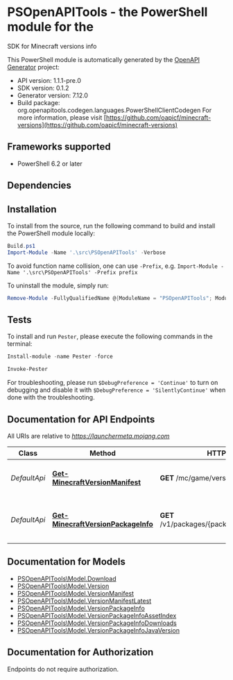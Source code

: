 # PSOpenAPITools - the PowerShell module for the 

SDK for Minecraft versions info

This PowerShell module is automatically generated by the [OpenAPI Generator](https://openapi-generator.tech) project:

- API version: 1.1.1-pre.0
- SDK version: 0.1.2
- Generator version: 7.12.0
- Build package: org.openapitools.codegen.languages.PowerShellClientCodegen
    For more information, please visit [https://github.com/oapicf/minecraft-versions](https://github.com/oapicf/minecraft-versions)

<a id="frameworks-supported"></a>
## Frameworks supported
- PowerShell 6.2 or later

<a id="dependencies"></a>
## Dependencies

<a id="installation"></a>
## Installation


To install from the source, run the following command to build and install the PowerShell module locally:
```powershell
Build.ps1
Import-Module -Name '.\src\PSOpenAPITools' -Verbose
```

To avoid function name collision, one can use `-Prefix`, e.g. `Import-Module -Name '.\src\PSOpenAPITools' -Prefix prefix`

To uninstall the module, simply run:
```powershell
Remove-Module -FullyQualifiedName @{ModuleName = "PSOpenAPITools"; ModuleVersion = "0.1.2"}
```

<a id="tests"></a>
## Tests

To install and run `Pester`, please execute the following commands in the terminal:

```powershell
Install-module -name Pester -force

Invoke-Pester
```

For troubleshooting, please run `$DebugPreference = 'Continue'` to turn on debugging and disable it with `$DebugPreference = 'SilentlyContinue'` when done with the troubleshooting.

## Documentation for API Endpoints

All URIs are relative to *https://launchermeta.mojang.com*

Class | Method | HTTP request | Description
------------ | ------------- | ------------- | -------------
*DefaultApi* | [**Get-MinecraftVersionManifest**](docs/DefaultApi.md#Get-MinecraftVersionManifest) | **GET** /mc/game/version_manifest.json | Get Minecraft version manifest
*DefaultApi* | [**Get-MinecraftVersionPackageInfo**](docs/DefaultApi.md#Get-MinecraftVersionPackageInfo) | **GET** /v1/packages/{packageId}/{versionId}.json | Get Minecraft version package info


## Documentation for Models

 - [PSOpenAPITools\Model.Download](docs/Download.md)
 - [PSOpenAPITools\Model.Version](docs/Version.md)
 - [PSOpenAPITools\Model.VersionManifest](docs/VersionManifest.md)
 - [PSOpenAPITools\Model.VersionManifestLatest](docs/VersionManifestLatest.md)
 - [PSOpenAPITools\Model.VersionPackageInfo](docs/VersionPackageInfo.md)
 - [PSOpenAPITools\Model.VersionPackageInfoAssetIndex](docs/VersionPackageInfoAssetIndex.md)
 - [PSOpenAPITools\Model.VersionPackageInfoDownloads](docs/VersionPackageInfoDownloads.md)
 - [PSOpenAPITools\Model.VersionPackageInfoJavaVersion](docs/VersionPackageInfoJavaVersion.md)


<a id="documentation-for-authorization"></a>
## Documentation for Authorization

Endpoints do not require authorization.

